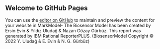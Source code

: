 ## Welcome to GitHub Pages

You can use the [editor on GitHub](https://github.com/systemsengineertr/POC_Device_SysML_Model_html/edit/gh-pages/index.md) to maintain and preview the content for your website in MarkModel-
The Biosensor Model has been created by Ersin Evin & Yıldız Uludağ & Nazan Gözay Gürbüz. This report was generated by IBM Rational ReporterPLUS. (BiosensorModel Copyright © 2022  Y. Uludağ & E. Evin & N. G. Gürbüz)

